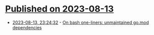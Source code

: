# [Published on 2023-08-13](index.md)

* [2023-08-13, 23:24:32](https://lobste.rs/s/hwod7r/on_bash_one_liners_unmaintained_go_mod) - [On bash one-liners: unmaintained go.mod dependencies](https://blog.fredrb.com/2023/08/13/bash-one-liner-gomod/)

